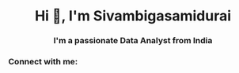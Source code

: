 <h1 align="center">Hi 👋, I'm Sivambigasamidurai</h1>
<h3 align="center">I'm a passionate Data Analyst from India</h3>

<h3 align="left">Connect with me:</h3>
<p align="left">
</p>

